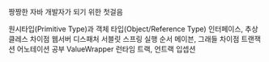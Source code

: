 짱짱한 자바 개발자가 되기 위한 첫걸음

원시타입(Primitive Type)과 객체 타입(Object/Reference Type)
인터페이스, 추상클레스 차이점
웹서버 디스패처 서블릿
스프링 실행 순서
메이븐, 그래들 차이점
트랜잭션
어노테이션 공부
ValueWrapper
런타임
트랙, 언트랙 입셉션
